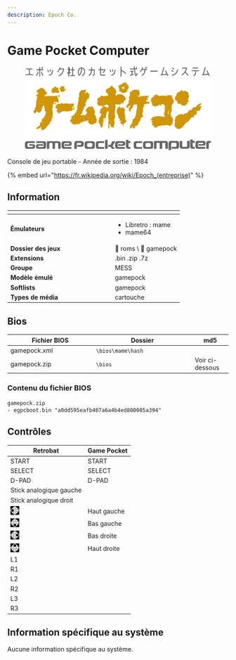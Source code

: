 ```yaml
---
description: Epoch Co.
---
```


# Game Pocket Computer

<div align="left">

<figure><img src="https://raw.githubusercontent.com/fabricecaruso/es-theme-carbon/52ff37c9e265587d006945a2ba695b5a962b3a3d/art/logos/gamepock.svg" alt=""><figcaption></figcaption></figure>

</div>

Console de jeu portable - Année de sortie : 1984

{% embed url="https://fr.wikipedia.org/wiki/Epoch_(entreprise)" %}

## Information

<table data-header-hidden><thead><tr><th width="224"></th><th></th></tr></thead><tbody><tr><td><strong>Émulateurs</strong></td><td><ul><li>Libretro : mame</li><li>mame64</li></ul></td></tr><tr><td><strong>Dossier des jeux</strong></td><td><span data-gb-custom-inline data-tag="emoji" data-code="1f4c2">📂</span> roms \ <span data-gb-custom-inline data-tag="emoji" data-code="1f4c2">📂</span> gamepock</td></tr><tr><td><strong>Extensions</strong></td><td>.bin .zip .7z</td></tr><tr><td><strong>Groupe</strong></td><td>MESS</td></tr><tr><td><strong>Modèle émulé</strong></td><td>gamepock</td></tr><tr><td><strong>Softlists</strong></td><td>gamepock</td></tr><tr><td><strong>Types de média</strong></td><td>cartouche</td></tr></tbody></table>

## Bios

<table><thead><tr><th width="181">Fichier BIOS</th><th width="211">Dossier</th><th>md5</th></tr></thead><tbody><tr><td>gamepock.xml</td><td><code>\bios\mame\hash</code></td><td></td></tr><tr><td>gamepock.zip</td><td><code>\bios</code></td><td>Voir ci-dessous</td></tr></tbody></table>

### Contenu du fichier BIOS

```
gamepock.zip
- egpcboot.bin "a0dd595eafb407a6a4b4ed800005a394"
```

## Contrôles

| Retrobat                                       | Game Pocket |
| ---------------------------------------------- | ----------- |
| START                                          | START       |
| SELECT                                         | SELECT      |
| D-PAD                                          | D-PAD       |
| Stick analogique gauche                        |             |
| Stick analogique droit                         |             |
| ![](<../../../.gitbook/assets/image (32).png>) | Haut gauche |
| ![](<../../../.gitbook/assets/image (19).png>) | Bas gauche  |
| ![](<../../../.gitbook/assets/image (6).png>)  | Bas droite  |
| ![](<../../../.gitbook/assets/image (34).png>) | Haut droite |
| L1                                             |             |
| R1                                             |             |
| L2                                             |             |
| R2                                             |             |
| L3                                             |             |
| R3                                             |             |

## Information spécifique au système

Aucune information spécifique au système.
